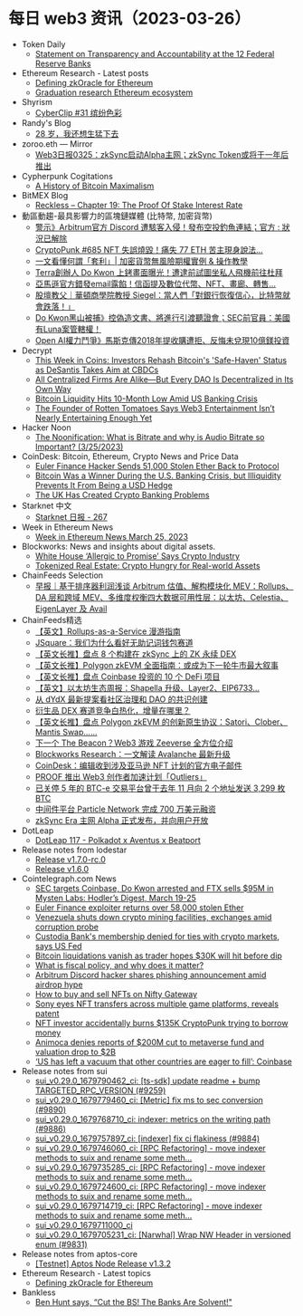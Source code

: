 # 每日 web3 资讯（2023-03-26）

- Token Daily
  - [Statement on Transparency and Accountability at the 12 Federal Reserve Banks](https://www.tokendaily.co/p/statement-on-transparency-and-accountability-at-the-12-federal-reserve-banks)
- Ethereum Research - Latest posts
  - [Defining zkOracle for Ethereum](https://ethresear.ch/t/defining-zkoracle-for-ethereum/15131/1)
  - [Graduation research Ethereum ecosystem](https://ethresear.ch/t/graduation-research-ethereum-ecosystem/15126/5)
- Shyrism
  - [CyberClip #31 缤纷色彩](https://shyrz.me/cyberclip-31-colorful-colors/)
- Randy's Blog
  - [28 岁，我还想生猛下去](https://lutaonan.com/blog/say-in-28/)
- zoroo.eth — Mirror
  - [Web3日报0325：zkSync启动Alpha主网；zkSync Token或将于一年后推出](https://mirror.xyz/zoroo.eth/QiMKGVhlTciMognfii_utn0moHgWoeAfgsOvcUr56l4)
- Cypherpunk Cogitations
  - [A History of Bitcoin Maximalism](https://blog.lopp.net/history-of-bitcoin-maximalism/)
- BitMEX Blog
  - [Reckless – Chapter 19: The Proof Of Stake Interest Rate](https://blog.bitmex.com/reckless-chapter-19-the-proof-of-stake-interest-rate/)
- 動區動趨-最具影響力的區塊鏈媒體 (比特幣, 加密貨幣)
  - [警示》Arbitrum官方 Discord 遭駭客入侵！發布空投釣魚連結；官方 : 狀況已解除](https://www.blocktempo.com/phishing-link-has-been-posted-in-the-arbitrum-discord-server/)
  - [CryptoPunk #685 NFT 失誤燒毀！痛失 77 ETH 苦主現身說法…](https://www.blocktempo.com/nft-investor-accidentally-burns-77eth-cryptopunk-685/)
  - [一文看懂何謂「套利」| 加密貨幣無風險期權實例 & 操作教學](https://www.blocktempo.com/arbitrage-tutorial-for-retail-investors/)
  - [Terra創辦人 Do Kwon 上銬畫面曝光！遭逮前試圖坐私人飛機前往杜拜](https://www.blocktempo.com/terra-founder-do-kwon-leaving-montenegro-court-in-handcuffs/)
  - [亞馬遜官方錯發email露餡！信函提及數位代幣、NFT、畫廊、轉售…](https://www.blocktempo.com/coindesk-amazons-nft-plans-teased-in-a-receipt-mailed/)
  - [股壇教父｜華頓商學院教授 Siegel：當人們「對銀行恢復信心，比特幣就會跌落！」](https://www.blocktempo.com/jeremy-siegel-expects-bitcoin-to-fall-when-people-feel-safe-in-the-banks-again/)
  - [Do Kwon黑山被捕》控偽造文書、將進行引渡聽證會；SEC前官員：美國有Luna案管轄權！](https://www.blocktempo.com/afp-montenegro-charges-with-forgery/)
  - [Open AI權力鬥爭》馬斯克傳2018年提收購遭拒、反悔未兌現10億鎂投資](https://www.blocktempo.com/rejected-musk-acquisition-in-2018/)
- Decrypt
  - [This Week in Coins: Investors Rehash Bitcoin's 'Safe-Haven' Status as DeSantis Takes Aim at CBDCs](https://decrypt.co/124570/this-week-in-coins-investors-rehash-bitcoins-safe-haven-status-as-desantis-takes-aim-at-cbdcs)
  - [All Centralized Firms Are Alike—But Every DAO Is Decentralized in Its Own Way](https://decrypt.co/124551/all-centralized-firms-are-alike-every-dao-decentralized-own-way)
  - [Bitcoin Liquidity Hits 10-Month Low Amid US Banking Crisis](https://decrypt.co/124554/bitcoin-liquidity-hits-10-month-low-us-banking-crisis)
  - [The Founder of Rotten Tomatoes Says Web3 Entertainment Isn’t Nearly Entertaining Enough Yet](https://decrypt.co/videos/live-events/ri2LLifZ/the-founder-of-rotten-tomatoes-says-web3-entertainment-isnt-nearly-entertaining-enough-yet)
- Hacker Noon
  - [The Noonification: What is Bitrate and why is Audio Bitrate so Important? (3/25/2023)](https://hackernoon.com/3-25-2023-noonification?source=rss)
- CoinDesk: Bitcoin, Ethereum, Crypto News and Price Data
  - [Euler Finance Hacker Sends 51,000 Stolen Ether Back to Protocol](https://www.coindesk.com/tech/2023/03/25/euler-finance-hacker-sends-51000-ether-back-to-protocol/?utm_medium=referral&utm_source=rss&utm_campaign=headlines)
  - [Bitcoin Was a Winner During the U.S. Banking Crisis, but Illiquidity Prevents It From Being a USD Hedge](https://www.coindesk.com/consensus-magazine/2023/03/25/bitcoin-was-a-winner-during-the-us-banking-crisis-but-illiquidity-prevents-it-from-being-a-usd-hedge/?utm_medium=referral&utm_source=rss&utm_campaign=headlines)
  - [The UK Has Created Crypto Banking Problems](https://www.coindesk.com/policy/2023/03/25/the-uk-has-created-crypto-banking-problems/?utm_medium=referral&utm_source=rss&utm_campaign=headlines)
- Starknet 中文
  - [Starknet 日报 - 267](https://starknetzh.substack.com/p/starknet-267)
- Week in Ethereum News
  - [Week in Ethereum News  March 25, 2023](https://weekinethereumnews.com/week-in-ethereum-news-march-25-2023/)
- Blockworks: News and insights about digital assets.
  - [White House ‘Allergic to Promise’ Says Crypto Industry](https://blockworks.co/news/bidens-view-on-crypto)
  - [Tokenized Real Estate: Crypto Hungry for Real-world Assets](https://blockworks.co/news/tokenized-real-estate-crypto)
- ChainFeeds Selection
  - [早报｜基于排序器利润浅谈 Arbitrum 估值、解构模块化 MEV：Rollups、DA 层和跨域 MEV、多维度权衡四大数据可用性层：以太坊、Celestia、EigenLayer 及 Avail](https://chainfeeds.substack.com/p/arbitrum-mevrollupsda-mevcelestiaeigenlayer)
- ChainFeeds精选
  - [【英文】Rollups-as-a-Service 漫游指南](https://0xjim.medium.com/hitchhikers-guide-to-rollups-as-a-service-2e3438242ada)
  - [JSquare：我们为什么看好无助记词钱包赛道](https://mp.weixin.qq.com/s/LMh3iLbcI1fZYBrRoc7v_A)
  - [【英文长推】盘点 8 个构建在 zkSync 上的 ZK 永续 DEX](https://twitter.com/Cryptovoxam/status/1639237697276612608)
  - [【英文长推】Polygon zkEVM 全面指南：或成为下一轮牛市最大叙事](https://twitter.com/Louround_/status/1639323599214616576)
  - [【英文长推】盘点 Coinbase 投资的 10 个 DeFi 项目](https://twitter.com/Moomsxxx/status/1638971540992585754)
  - [【英文】以太坊生态周报：Shapella 升级、Layer2、EIP6733…](https://weekinethereum.substack.com/p/week-in-ethereum-news-march-25-2023)
  - [从 dYdX 最新提案看社区治理和 DAO 的共识创建](https://www.chaincatcher.com/article/2089919)
  - [衍生品 DEX 赛道竞争白热化，增量在哪里？](https://twitter.com/angalina2021/status/1639144293498593281)
  - [【英文长推】盘点 Polygon zkEVM 的创新原生协议：Satori、Clober、Mantis Swap......](https://twitter.com/0xkhan_/status/1638967301562327044)
  - [下一个 The Beacon？Web3 游戏 Zeeverse 全方位介绍](https://mp.weixin.qq.com/s/MGwdqbDKz1q6FxoAmqMAbQ)
  - [Blockworks Research：一文解读 Avalanche 最新升级](https://twitter.com/blockworksres/status/1639294881104539650)
  - [CoinDesk：编辑收到涉及亚马逊 NFT 计划的官方电子邮件](https://www.coindesk.com/web3/2023/03/24/amazons-nft-plans-teased-in-a-receipt-mailed-friday-afternoon/)
  - [PROOF 推出 Web3 创作者加速计划「Outliers」](https://twitter.com/proof_xyz/status/1639288609458229248)
  - [已关停 5 年的 BTC-e 交易平台曾于去年 11 月向 2 个地址发送 3,299 枚 BTC](https://www.coindesk.com/consensus-magazine/2023/03/24/bitcoin-from-defunct-btc-e-on-the-move-again-report)
  - [中间件平台 Particle Network 完成 700 万美元融资](https://www.theblock.co/post/221975/particle-network-raise)
  - [zkSync Era 主网 Alpha 正式发布，并向用户开放](https://twitter.com/zksync/status/1639251197898129408)
- DotLeap
  - [DotLeap 117 - Polkadot x Aventus x Beatport](https://newsletter.dotleap.com/p/dotleap-117-polkadot-x-aventus-x)
- Release notes from lodestar
  - [Release v1.7.0-rc.0](https://github.com/ChainSafe/lodestar/releases/tag/v1.7.0-rc.0)
  - [Release v1.6.0](https://github.com/ChainSafe/lodestar/releases/tag/v1.6.0)
- Cointelegraph.com News
  - [SEC targets Coinbase, Do Kwon arrested and FTX sells $95M in Mysten Labs: Hodler’s Digest, March 19-25](https://cointelegraph.com/magazine/sec-targets-coinbase-do-kwon-arrested-aftx-sells-95m-mysten-labs-hodlers-digest-march-19-25/)
  - [Euler Finance exploiter returns over 58,000 stolen Ether](https://cointelegraph.com/news/euler-finance-exploiter-returns-over-58-000-stolen-ether)
  - [Venezuela shuts down crypto mining facilities, exchanges amid corruption probe](https://cointelegraph.com/news/venezuela-shuts-down-crypto-mining-facilities-exchanges-amid-corruption-probe)
  - [Custodia Bank's membership denied for ties with crypto markets, says US Fed](https://cointelegraph.com/news/custodia-bank-s-membership-denied-for-ties-with-crypto-markets-says-us-fed)
  - [Bitcoin liquidations vanish as trader hopes $30K will hit before dip](https://cointelegraph.com/news/bitcoin-liquidations-vanish-as-trader-hopes-30k-will-hit-before-dip)
  - [What is fiscal policy, and why does it matter?](https://cointelegraph.com/news/what-is-fiscal-policy-and-why-does-it-matter)
  - [Arbitrum Discord hacker shares phishing announcement amid airdrop hype](https://cointelegraph.com/news/arbitrum-discord-hacker-shares-phishing-announcement-amid-airdrop-hype)
  - [How to buy and sell NFTs on Nifty Gateway](https://cointelegraph.com/news/how-to-buy-and-sell-nfts-on-nifty-gateway)
  - [Sony eyes NFT transfers across multiple game platforms, reveals patent](https://cointelegraph.com/news/sony-eyes-nft-transfers-across-multiple-game-platforms-reveals-patent)
  - [NFT investor accidentally burns $135K CryptoPunk trying to borrow money](https://cointelegraph.com/news/nft-investor-accidentally-burns-135k-cryptopunk-trying-to-borrow-money)
  - [Animoca denies reports of $200M cut to metaverse fund and valuation drop to $2B](https://cointelegraph.com/news/animoca-denies-reports-of-200m-cut-to-metaverse-fund-and-valuation-drop-to-2b)
  - [‘US has left a vacuum that other countries are eager to fill’: Coinbase](https://cointelegraph.com/news/us-has-left-a-vacuum-that-other-countries-are-eager-to-fill-coinbase)
- Release notes from sui
  - [sui_v0.29.0_1679790462_ci: [ts-sdk] update readme + bump TARGETED_RPC_VERSION (#9259)](https://github.com/MystenLabs/sui/releases/tag/sui_v0.29.0_1679790462_ci)
  - [sui_v0.29.0_1679779460_ci: [Metric] fix ms to sec conversion (#9890)](https://github.com/MystenLabs/sui/releases/tag/sui_v0.29.0_1679779460_ci)
  - [sui_v0.29.0_1679768710_ci: indexer: metrics on the writing path (#9886)](https://github.com/MystenLabs/sui/releases/tag/sui_v0.29.0_1679768710_ci)
  - [sui_v0.29.0_1679757897_ci: [indexer] fix ci flakiness (#9884)](https://github.com/MystenLabs/sui/releases/tag/sui_v0.29.0_1679757897_ci)
  - [sui_v0.29.0_1679746060_ci: [RPC Refactoring] - move indexer methods to suix and rename some meth…](https://github.com/MystenLabs/sui/releases/tag/sui_v0.29.0_1679746060_ci)
  - [sui_v0.29.0_1679735285_ci: [RPC Refactoring] - move indexer methods to suix and rename some meth…](https://github.com/MystenLabs/sui/releases/tag/sui_v0.29.0_1679735285_ci)
  - [sui_v0.29.0_1679724600_ci: [RPC Refactoring] - move indexer methods to suix and rename some meth…](https://github.com/MystenLabs/sui/releases/tag/sui_v0.29.0_1679724600_ci)
  - [sui_v0.29.0_1679714719_ci: [RPC Refactoring] - move indexer methods to suix and rename some meth…](https://github.com/MystenLabs/sui/releases/tag/sui_v0.29.0_1679714719_ci)
  - [sui_v0.29.0_1679711000_ci](https://github.com/MystenLabs/sui/releases/tag/sui_v0.29.0_1679711000_ci)
  - [sui_v0.29.0_1679705231_ci: [Narwhal] Wrap NW Header in versioned enum (#9831)](https://github.com/MystenLabs/sui/releases/tag/sui_v0.29.0_1679705231_ci)
- Release notes from aptos-core
  - [[Testnet] Aptos Node Release v1.3.2](https://github.com/aptos-labs/aptos-core/releases/tag/aptos-node-v1.3.2)
- Ethereum Research - Latest topics
  - [Defining zkOracle for Ethereum](https://ethresear.ch/t/defining-zkoracle-for-ethereum/15131)
- Bankless
  - [Ben Hunt says, “Cut the BS! The Banks Are Solvent!"](http://sites.libsyn.com/247424/ben-hunt-says-cut-the-bs-the-banks-are-solvent)
